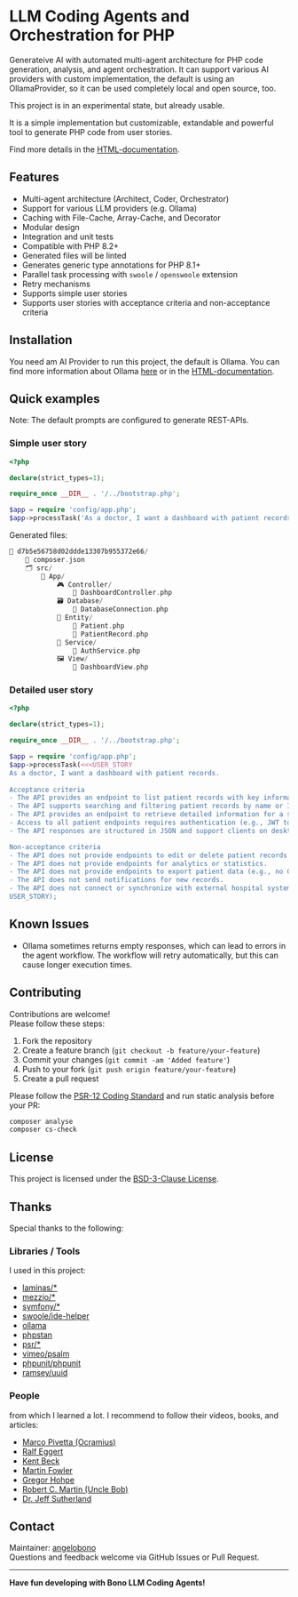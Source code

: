 # LLM Coding Agents and Orchestration for PHP

Generateive AI with automated multi-agent architecture for PHP code generation,
analysis, and agent orchestration. It can support various AI providers with custom
implementation, the default is using an OllamaProvider, so it can be used
completely local and open source, too.

This project is in an experimental state, but already usable.

It is a simple implementation but customizable, extandable and powerful tool to
generate PHP code from user stories.

Find more details in the [HTML-documentation](https://angelobono.github.io/bono-llm-coding-agents/).

## Features

- Multi-agent architecture (Architect, Coder, Orchestrator)
- Support for various LLM providers (e\.g\. Ollama)
- Caching with File\-Cache, Array\-Cache, and Decorator
- Modular design
- Integration and unit tests
- Compatible with PHP 8\.2\+
- Generated files will be linted
- Generates generic type annotations for PHP 8\.1\+
- Parallel task processing with `swoole` / `openswoole` extension
- Retry mechanisms
- Supports simple user stories
- Supports user stories with acceptance criteria and non-acceptance criteria

## Installation

You need am AI Provider to run this project, the default is Ollama.
You can find more information about Ollama [here](https://ollama.com/)
or in the [HTML-documentation](https://angelobono.github.io/bono-llm-coding-agents/).

## Quick examples

Note: The default prompts are configured to generate REST-APIs.

### Simple user story

```php
<?php

declare(strict_types=1);

require_once __DIR__ . '/../bootstrap.php';

$app = require 'config/app.php';
$app->processTask('As a doctor, I want a dashboard with patient records.');
```

Generated files:

```php
📂 d7b5e56758d02ddde13307b955372e66/
    📄 composer.json
    🗂️ src/
        📂 App/
            🎮 Controller/
                📄 DashboardController.php
            🗃️ Database/
                📄 DatabaseConnection.php
            📂 Entity/
                📄 Patient.php
                📄 PatientRecord.php
            🔧 Service/
                📄 AuthService.php
            🖼️ View/
                📄 DashboardView.php
```

### Detailed user story

```php
<?php

declare(strict_types=1);

require_once __DIR__ . '/../bootstrap.php';

$app = require 'config/app.php';
$app->processTask(<<<USER_STORY
As a doctor, I want a dashboard with patient records.
            
Acceptance criteria
- The API provides an endpoint to list patient records with key information (GET /api/patients returns name, ID, diagnosis).
- The API supports searching and filtering patient records by name or ID via query parameters (GET /api/patients?name=...&id=...).
- The API provides an endpoint to retrieve detailed information for a single patient (GET /api/patients/{id}).
- Access to all patient endpoints requires authentication (e.g., JWT token).
- The API responses are structured in JSON and support clients on desktop and tablet.

Non-acceptance criteria
- The API does not provide endpoints to edit or delete patient records (PUT, DELETE are not available).
- The API does not provide endpoints for analytics or statistics.
- The API does not provide endpoints to export patient data (e.g., no CSV/PDF export).
- The API does not send notifications for new records.
- The API does not connect or synchronize with external hospital systems.
USER_STORY);
```

## Known Issues

- Ollama sometimes returns empty responses, which can lead to errors in the agent workflow. The
  workflow will retry automatically, but this can cause longer execution times.

## Contributing

Contributions are welcome!  
Please follow these steps:

1. Fork the repository
2. Create a feature branch (`git checkout -b feature/your-feature`)
3. Commit your changes (`git commit -am 'Added feature'`)
4. Push to your fork (`git push origin feature/your-feature`)
5. Create a pull request

Please follow the [PSR\-12 Coding Standard](https://www.php-fig.org/psr/psr-12/) and run static
analysis before your PR:

```bash
composer analyse
composer cs-check
```

## License

This project is licensed under the [BSD-3-Clause License](LICENSE.md).

## Thanks

Special thanks to the following:

### Libraries / Tools

I used in this project:

- [laminas/*](https://laminas.dev/)
- [mezzio/*](https://mezzio.dev/)
- [symfony/*](https://symfony.com/)
- [swoole/ide-helper](https://github.com/swoole/ide-helper)
- [ollama](https://ollama.com/)
- [phpstan](https://phpstan.org/)
- [psr/*](https://www.php-fig.org/)
- [vimeo/psalm](https://github.com/vimeo/psalm)
- [phpunit/phpunit](https://github.com/phpunit/phpunit)
- [ramsey/uuid](https://github.com/ramsey/uuid)

### People

from which I learned a lot. I recommend to follow their videos, books, and articles:

- [Marco Pivetta (Ocramius)](https://github.com/ocramius)
- [Ralf Eggert](https://github.com/ralfeggert)
- [Kent Beck](https://github.com/kentbeck)
- [Martin Fowler](https://github.com/martinfowler)
- [Gregor Hohpe](https://github.com/elit0451/EIPatterns)
- [Robert C. Martin (Uncle Bob)](https://github.com/unclebob)
- [Dr. Jeff Sutherland](https://github.com/scrumatscale/official-guide)

## Contact

Maintainer: [angelobono](https://github.com/angelobono)  
Questions and feedback welcome via GitHub Issues or Pull Request.

---

**Have fun developing with Bono LLM Coding Agents!**